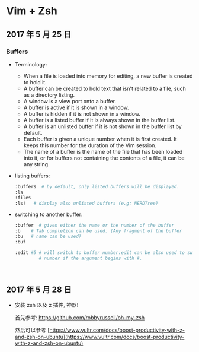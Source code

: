 # Vim + Zsh

## 2017 年 5 月 25 日

### Buffers

+   Terminology:
    +   When a file is loaded into memory for editing, a new buffer is created to hold it.
    +   A buffer can be created to hold text that isn't related to a file, such as a directory listing.
    +   A window is a view port onto a buffer.
    +   A buffer is active if it is shown in a window.
    +   A buffer is hidden if it is not shown in a window.
    +   A buffer is a listed buffer if it is always shown in the buffer list.
    +   A buffer is an unlisted buffer if it is not shown in the buffer list by default.
    +   Each buffer is given a unique number when it is first created. It keeps this number for the duration of the Vim session.
    +   The name of a buffer is the name of the file that has been loaded into it, or for buffers not containing the contents of a file, it can be any string.

+   listing buffers:

    ```bash
    :buffers  # by default, only listed buffers will be displayed.
    :ls    
    :files
    :ls!   # display also unlisted buffers (e.g: NERDTree)
    ```

+   switching to another buffer:

    ```bash
    :buffer  # given either the name or the number of the buffer
    :b    # Tab completion can be used. (Any fragment of the buffer
    :bu   # name can be used)
    :buf

    :edit #5 # will switch to buffer number:edit can be also used to switch to a given buffer 
             # number if the argument begins with #.
    ```

    ​

## 2017 年 5 月 28 日

+   安装 zsh 以及 z 插件, 神器! 

    首先参考: https://github.com/robbyrussell/oh-my-zsh

    然后可以参考 [https://www.vultr.com/docs/boost-productivity-with-z-and-zsh-on-ubuntu](https://www.vultr.com/docs/boost-productivity-with-z-and-zsh-on-ubuntu)

    ​